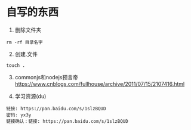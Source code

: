﻿# 自写的东西
1. 删除文件夹
```
rm -rf 目录名字
```

2. 创建.文件
```
touch .
```

3. commonjs和nodejs预言帝
https://www.cnblogs.com/fullhouse/archive/2011/07/15/2107416.html

4. 学习资源(du)
```
链接: https://pan.baidu.com/s/1slzBQUD 
密码: yx3y
链接确认：链接: https://pan.baidu.com/s/1slzBQUD 
```

